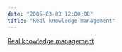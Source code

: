```yaml
---
date: "2005-03-03 12:00:00"
title: "Real knowledge management"
---
```


[Real knowledge management](/lemire/blog/2005/03-03-real-knowledge-management)

